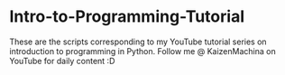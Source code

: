 # Intro-to-Programming-Tutorial
These are the scripts corresponding to my YouTube tutorial series on introduction to programming in Python.
Follow me @ KaizenMachina on YouTube for daily content :D
